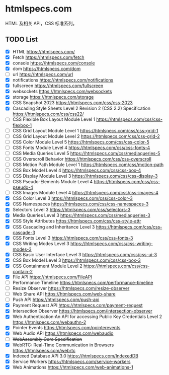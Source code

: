 # htmlspecs.com
HTML 及相关 API，CSS 标准系列。


## TODO List


- [x] HTML https://htmlspecs.com/
- [x] Fetch https://htmlspecs.com/fetch
- [x] console https://htmlspecs.com/console
- [x] dom https://htmlspecs.com/dom
- [ ] url https://htmlspecs.com/url
- [x] notifications https://htmlspecs.com/notifications
- [x] fullscreen https://htmlspecs.com/fullscreen
- [x] websockets https://htmlspecs.com/websockets
- [x] storage https://htmlspecs.com/storage
- [x] CSS Snapshot 2023 https://htmlspecs.com/css/css-2023
- [x] Cascading Style Sheets Level 2 Revision 2 (CSS 2.2) Specification https://htmlspecs.com/css/css22/
- [ ] CSS Flexible Box Layout Module Level 1 https://htmlspecs.com/css/css-flexbox-1
- [ ] CSS Grid Layout Module Level 1 https://htmlspecs.com/css/css-grid-1
- [ ] CSS Grid Layout Module Level 2 https://htmlspecs.com/css/css-grid-2
- [ ] CSS Color Module Level 5 https://htmlspecs.com/css/css-color-5
- [ ] CSS Fonts Module Level 4 https://htmlspecs.com/css/css-fonts-4
- [ ] CSS Media Queries Level 5 https://htmlspecs.com/css/mediaqueries-5
- [ ] CSS Overscroll Behavior https://htmlspecs.com/css/css-overscroll
- [ ] CSS Motion Path Module Level 1 https://htmlspecs.com/css/motion-path
- [ ] CSS Box Model Level 4 https://htmlspecs.com/css/css-box-4
- [ ] CSS Display Module Level 3 https://htmlspecs.com/css/css-display-3
- [ ] CSS Pseudo-Elements Module Level 4 https://htmlspecs.com/css/css-pseudo-4
- [ ] CSS Images Module Level 4 https://htmlspecs.com/css/css-images-4
- [x] CSS Color Level 3 https://htmlspecs.com/css/css-color-3
- [x] CSS Namespaces https://htmlspecs.com/css/css-namespaces-3
- [x] Selectors Level 3 https://htmlspecs.com/css/selectors-3
- [x] Media Queries Level 3 https://htmlspecs.com/css/mediaqueries-3
- [x] CSS Style Attributes https://htmlspecs.com/css/css-style-attr
- [x] CSS Cascading and Inheritance Level 3 https://htmlspecs.com/css/css-cascade-3
- [x] CSS Fonts Level 3 https://htmlspecs.com/css/css-fonts-3
- [x] CSS Writing Modes Level 3 https://htmlspecs.com/css/css-writing-modes-3
- [x] CSS Basic User Interface Level 3 https://htmlspecs.com/css/css-ui-3
- [x] CSS Box Model Level 3  https://htmlspecs.com/css/css-box-3
- [x] CSS Containment Module Level 2  https://htmlspecs.com/css/css-contain-2
- [x] File API  https://htmlspecs.com/FileAPI
- [ ] Performance Timeline  https://htmlspecs.com/performance-timeline
- [ ] Resize Observer  https://htmlspecs.com/resize-observer
- [ ] Web Share API  https://htmlspecs.com/web-share
- [ ] Push API  https://htmlspecs.com/push-api
- [x] Payment Request API https://htmlspecs.com/payment-request
- [x] Intersection Observer https://htmlspecs.com/intersection-observer
- [x] Web Authentication:An API for accessing Public Key Credentials Level 2 https://htmlspecs.com/webauthn-2
- [x] Pointer Events https://htmlspecs.com/pointerevents
- [x] Web Audio API https://htmlspecs.com/webaudio
- [ ] ~~WebAssembly Core Specification~~
- [x] WebRTC: Real-Time Communication in Browsers https://htmlspecs.com/webrtc
- [x] Indexed Database API 3.0  https://htmlspecs.com/IndexedDB
- [x] Service Workers  https://htmlspecs.com/service-workers
- [x] Web Animations  https://htmlspecs.com/web-animations-1
